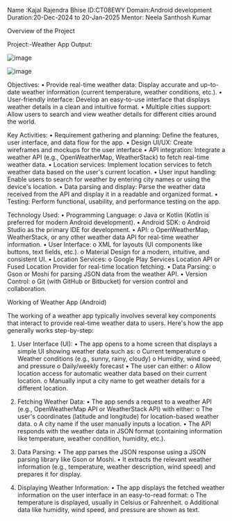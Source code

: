 Name :Kajal Rajendra Bhise
ID:CT08EWY
Domain:Android development
Duration:20-Dec-2024 to 20-Jan-2025
Mentor: Neela Santhosh Kumar

Overview of the Project

Project:-Weather App
Output:


![image](https://github.com/user-attachments/assets/77cdf121-db60-4ee3-b578-a6a6e86cea04)


![image](https://github.com/user-attachments/assets/76d64ca7-e055-46cd-98fd-a39598eda6f5)
 



Objectives:
•	Provide real-time weather data: Display accurate and up-to-date weather information (current temperature, weather conditions, etc.).
•	User-friendly interface: Develop an easy-to-use interface that displays weather details in a clean and intuitive format.
•	Multiple cities support: Allow users to search and view weather details for different cities around the world.

Key Activities:
•	Requirement gathering and planning: Define the features, user interface, and data flow for the app.
•	Design UI/UX: Create wireframes and mockups for the user interface 
•	API integration: Integrate a weather API (e.g., OpenWeatherMap, WeatherStack) to fetch real-time weather data.
•	Location services: Implement location services to fetch weather data based on the user's current location.
•	User input handling: Enable users to search for weather by entering city names or using the device's location.
•	Data parsing and display: Parse the weather data received from the API and display it in a readable and organized format.
•	Testing: Perform functional, usability, and performance testing on the app.

Technology Used:
•	Programming Language:
o	Java or Kotlin (Kotlin is preferred for modern Android development).
•	Android SDK:
o	Android Studio as the primary IDE for development.
•	API:
o	OpenWeatherMap, WeatherStack, or any other weather data API for real-time weather information.
•	User Interface:
o	XML for layouts (UI components like buttons, text fields, etc.).
o	Material Design for a modern, intuitive, and consistent UI.
•	Location Services:
o	Google Play Services Location API or Fused Location Provider for real-time location fetching.
•	Data Parsing:
o	Gson or Moshi for parsing JSON data from the weather API.
•	Version Control:
o	Git (with GitHub or Bitbucket) for version control and collaboration.


Working of Weather App (Android)

The working of a weather app typically involves several key components that interact to provide real-time weather data to users. Here's how the app generally works step-by-step:
1. User Interface (UI):
•	The app opens to a home screen that displays a simple UI showing weather data such as:
o	Current temperature
o	Weather conditions (e.g., sunny, rainy, cloudy)
o	Humidity, wind speed, and pressure
o	Daily/weekly forecast
•	The user can either:
o	Allow location access for automatic weather data based on their current location.
o	Manually input a city name to get weather details for a different location.

2. Fetching Weather Data:
•	The app sends a request to a weather API (e.g., OpenWeatherMap API or WeatherStack API) with either:
o	The user's coordinates (latitude and longitude) for location-based weather data.
o	A city name if the user manually inputs a location.
•	The API responds with the weather data in JSON format (containing information like temperature, weather condition, humidity, etc.).

3. Data Parsing:
•	The app parses the JSON response using a JSON parsing library like Gson or Moshi.
•	It extracts the relevant weather information (e.g., temperature, weather description, wind speed) and prepares it for display.

4. Displaying Weather Information:
•	The app displays the fetched weather information on the user interface in an easy-to-read format:
o	The temperature is displayed, usually in Celsius or Fahrenheit.
o	Additional data like humidity, wind speed, and pressure are shown as text.



